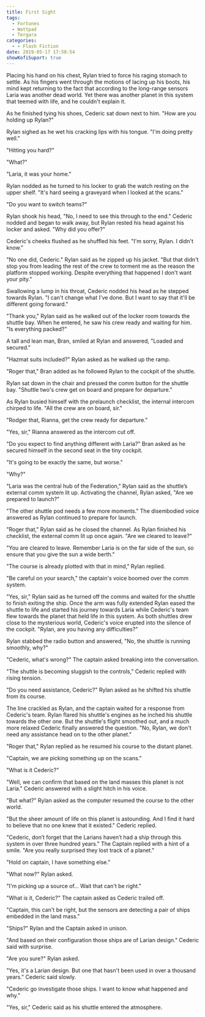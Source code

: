 ```yaml
---
title: First Sight
tags:
  - Fortunes
  - Wattpad
  - Tergara
categories:
  - - Flash Fiction
date: 2019-05-17 17:50:54
showKofiSuport: true
---
```


Placing his hand on his chest, Rylan tried to force his raging stomach to settle.  As his fingers went through the motions of lacing up his boots, his mind kept returning to the fact that according to the long-range sensors Laria was another dead world.  Yet there was another planet in this system that teemed with life, and he couldn't explain it.

As he finished tying his shoes, Cederic sat down next to him.  "How are you holding up Rylan?"

Rylan sighed as he wet his cracking lips with his tongue.  "I'm doing pretty well.<!-- more -->"

"Hitting you hard?"

"What?"

"Laria, it was your home."

Rylan nodded as he turned to his locker to grab the watch resting on the upper shelf.  "It's hard seeing a graveyard when I looked at the scans."

"Do you want to switch teams?"

Rylan shook his head, "No, I need to see this through to the end."  Cederic nodded and began to walk away, but Rylan rested his head against his locker and asked.  "Why did you offer?"

Cederic's cheeks flushed as he shuffled his feet.  "I'm sorry, Rylan.  I didn't know."

"No one did, Cederic."  Rylan said as he zipped up his jacket.  "But that didn't stop you from leading the rest of the crew to torment me as the reason the platform stopped working.  Despite everything that happened I don't want your pity."

Swallowing a lump in his throat, Cederic nodded his head as he stepped towards Rylan.  "I can't change what I've done.  But I want to say that it'll be different going forward."

"Thank you," Rylan said as he walked out of the locker room towards the shuttle bay.  When he entered, he saw his crew ready and waiting for him.  "Is everything packed?"

A tall and lean man, Bran, smiled at Rylan and answered, "Loaded and secured."

"Hazmat suits included?"  Rylan asked as he walked up the ramp.

"Roger that," Bran added as he followed Rylan to the cockpit of the shuttle.

Rylan sat down in the chair and pressed the comm button for the shuttle bay.  "Shuttle two's crew get on board and prepare for departure."

As Rylan busied himself with the prelaunch checklist, the internal intercom chirped to life.  "All the crew are on board, sir."

"Rodger that, Rianna, get the crew ready for departure."

"Yes, sir," Rianna answered as the intercom cut off.

"Do you expect to find anything different with Laria?" Bran asked as he secured himself in the second seat in the tiny cockpit.

"It's going to be exactly the same, but worse."

"Why?"

"Laria was the central hub of the Federation," Rylan said as the shuttle’s external comm system lit up.  Activating the channel, Rylan asked, "Are we prepared to launch?"

"The other shuttle pod needs a few more moments."  The disembodied voice answered as Rylan continued to prepare for launch.

"Roger that," Rylan said as he closed the channel.  As Rylan finished his checklist, the external comm lit up once again.  "Are we cleared to leave?"

"You are cleared to leave.  Remember Laria is on the far side of the sun, so ensure that you give the sun a wide berth."

"The course is already plotted with that in mind," Rylan replied.

"Be careful on your search," the captain's voice boomed over the comm system.

"Yes, sir," Rylan said as he turned off the comms and waited for the shuttle to finish exiting the ship.  Once the arm was fully extended Rylan eased the shuttle to life and started his journey towards Laria while Cederic's team flew towards the planet that held life in this system.  As both shuttles drew close to the mysterious world, Cederic's voice erupted into the silence of the cockpit.  "Rylan, are you having any difficulties?"

Rylan stabbed the radio button and answered, "No, the shuttle is running smoothly, why?"

"Cederic, what's wrong?"  The captain asked breaking into the conversation.

"The shuttle is becoming sluggish to the controls," Cederic replied with rising tension.

"Do you need assistance, Cederic?" Rylan asked as he shifted his shuttle from its course.

The line crackled as Rylan, and the captain waited for a response from Cederic's team.  Rylan flared his shuttle's engines as he inched his shuttle towards the other one.  But the shuttle's flight smoothed out, and a much more relaxed Cederic finally answered the question.  "No, Rylan, we don't need any assistance head on to the other planet."

"Roger that," Rylan replied as he resumed his course to the distant planet.

"Captain, we are picking something up on the scans."

"What is it Cederic?"

"Well, we can confirm that based on the land masses this planet is not Laria." Cederic answered with a slight hitch in his voice.

"But what?" Rylan asked as the computer resumed the course to the other world.

"But the sheer amount of life on this planet is astounding.  And I find it hard to believe that no one knew that it existed." Cederic replied.

"Cederic, don’t forget that the Larians haven’t had a ship through this system in over three hundred years."  The Captain replied with a hint of a smile.  "Are you really surprised they lost track of a planet."

"Hold on captain, I have something else."

"What now?" Rylan asked.

"I'm picking up a source of... Wait that can't be right."

"What is it, Cederic?"  The captain asked as Cederic trailed off.

"Captain, this can't be right, but the sensors are detecting a pair of ships embedded in the land mass."

"Ships?" Rylan and the Captain asked in unison.

"And based on their configuration those ships are of Larian design."  Cederic said with surprise.

"Are you sure?"  Rylan asked.

"Yes, it's a Larian design.  But one that hasn't been used in over a thousand years."  Cederic said slowly.

"Cederic go investigate those ships.  I want to know what happened and why."

"Yes, sir," Cederic said as his shuttle entered the atmosphere.